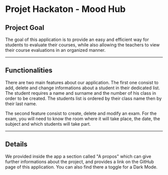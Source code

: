# Projet Hackaton - Mood Hub

## Project Goal

The goal of this application is to provide an easy and efficient way for students to evaluate their courses, while also allowing the teachers to view their course evaluations in an organized manner.

---

## Functionalities

There are two main features about our application. The first one consist to add, delete and change informations about a student in their dedicated list.
The student requires a name and surname and the number of his class in order to be created. The students list is ordered by their class name then by their last name.

The second feature consist to create, delete and modify an exam.
For the exam, you will need to know the room where it will take place, the date, the subject and which students will take part.

---

## Details

We provided inside the app a section called "A propos" which can give further informations about the project, and provides a link on the GitHub page of this application. You can also find there a toggle for a Dark Mode.